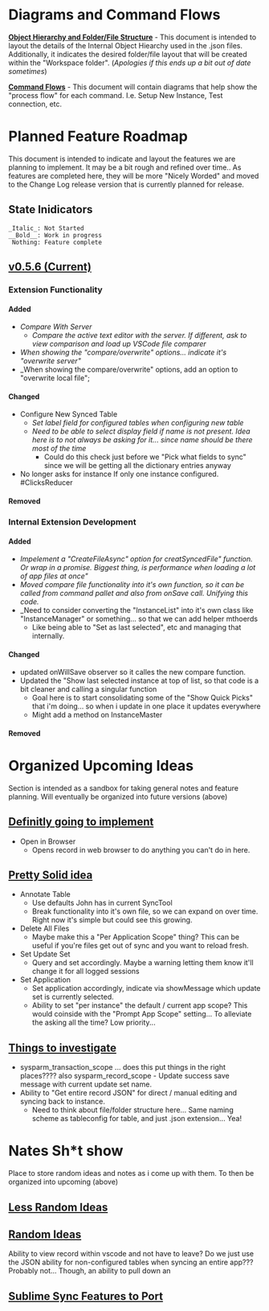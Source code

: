 # Diagrams and Command Flows

[__Object Hierarchy and Folder/File Structure__](https://www.lucidchart.com/invitations/accept/9311c598-a1ee-47b5-86a4-6a88d12fd003) - This document is intended to layout the details of the Internal Object Hiearchy used in the .json files. Additionally, it indicates the desired folder/file layout that will be created within the "Workspace folder". (_Apologies if this ends up a bit out of date sometimes_)

[__Command Flows__]() - This document will contain diagrams that help show the "process flow" for each command. I.e. Setup New Instance, Test connection, etc.

# Planned Feature Roadmap
This document is intended to indicate and layout the features we are planning to implement. It may be a bit rough and refined over time.. As features are completed here, they will be more "Nicely Worded" and moved to the Change Log release version that is currently planned for release.

## State Inidicators
    _Italic_: Not Started
    __Bold__: Work in progress
     Nothing: Feature complete

## [v0.5.6 (Current)]()

### Extension Functionality
#### Added
- _Compare With Server_
    - _Compare the active text editor with the server. If different, ask to view comparison and load up VSCode file comparer_
- _When showing the "compare/overwrite" options... indicate it's "overwrite server"_
- _When showing the compare/overwrite" options, add an option to "overwrite local file";    

#### Changed
- Configure New Synced Table
    - _Set label field for configured tables when configuring new table_
    - _Need to be able to select display field if name is not present. Idea here is to not always be asking for it... since name should be there most of the time_
        - Could do this check just before we "Pick what fields to sync" since we will be getting all the dictionary entries anyway
- No longer asks for instance If only one instance configured. #ClicksReducer
#### Removed


### Internal Extension Development

#### Added
- _Impelement a "CreateFileAsync" option for creatSyncedFile" function. Or wrap in a promise. Biggest thing, is performance when loading a lot of app files at once"_
- _Moved compare file functionality into it's own function, so it can be called from command pallet and also from onSave call. Unifying this code._
- _Need to consider converting the "InstanceList" into it's own class like "InstanceManager" or something... so that we can add helper mthoerds
    - Like being able to "Set as last selected", etc and managing that internally. 

#### Changed
- updated onWillSave observer so it calles the new compare function.
- Updated the "Show last selected instance at top of list, so that code is a bit cleaner and calling a singular function
    - Goal here is to start consolidating some of the "Show Quick Picks" that i'm doing... so when i update in one place it updates everywhere
    - Might add a method on InstanceMaster 
#### Removed



Organized Upcoming Ideas
==================================================================================
Section is intended as a sandbox for taking general notes and feature planning. Will eventually be organized into future versions (above)

## [Definitly going to implement]()

- Open in Browser 
    - Opens record in web browser to do anything you can't do in here. 
    

## [Pretty Solid idea]()
- Annotate Table
    - Use defaults John has in current SyncTool
    - Break functionality into it's own file, so we can expand on over time. Right now it's simple but could see this growing. 
- Delete All Files
    - Maybe make this a "Per Application Scope" thing? This can be useful if you're files get out of sync and you want to reload fresh.
- Set Update Set
    - Query and set accordingly. Maybe a warning letting them know it'll change it for all logged sessions
- Set Application
    - Set application accordingly, indicate via showMessage which update set is currently selected. 
    - Ability to set "per instance" the default / current app scope? This would coinside with the "Prompt App Scope" setting... To alleviate the asking all the time? Low priority...


## [Things to investigate]()
- sysparm_transaction_scope  ... does this put things in the right places???? also sysparm_record_scope
        - Update success save message with current update set name.
- Ability to "Get entire record JSON" for direct / manual editing and syncing back to instance. 
    - Need to think about file/folder structure here... Same naming scheme as tableconfig for table, and just .json extension... Yea!


Nates Sh*t show
==================================================================================
Place to store random ideas and notes as i come up with them. To then be organized into upcoming (above)

## [Less Random Ideas]()

## [Random Ideas]()
Ability to view record within vscode and not have to leave? 
Do we just use the JSON ability for non-configured tables when syncing an entire app??? Probably not... 
Though, an ability to pull down an 


## [Sublime Sync Features to Port]()
